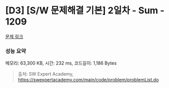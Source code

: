 # [D3] [S/W 문제해결 기본] 2일차 - Sum - 1209 

[문제 링크](https://swexpertacademy.com/main/code/problem/problemDetail.do?contestProbId=AV13_BWKACUCFAYh) 

### 성능 요약

메모리: 63,300 KB, 시간: 232 ms, 코드길이: 1,186 Bytes



> 출처: SW Expert Academy, https://swexpertacademy.com/main/code/problem/problemList.do